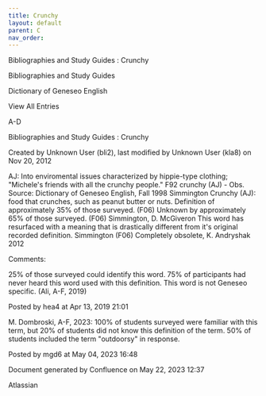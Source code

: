 ```yaml
---
title: Crunchy
layout: default
parent: C
nav_order:
---
```


Bibliographies and Study Guides : Crunchy

Bibliographies and Study Guides

Dictionary of Geneseo English

View All Entries

A-D

Bibliographies and Study Guides : Crunchy

Created by  Unknown User (bli2), last modified by  Unknown User (kla8) on Nov 20, 2012

AJ: Into enviromental issues characterized by hippie-type clothing; &quot;Michele's friends with all the crunchy people.&quot; F92 crunchy (AJ) - Obs. Source: Dictionary of Geneseo English, Fall 1998 Simmington Crunchy (AJ): food that crunches, such as peanut butter or nuts. Definition of approximately 35% of those surveyed. (F06) Unknown by approximately 65% of those surveyed. (F06) Simmington, D. McGiveron This word has resurfaced with a meaning that is drastically different from it's original recorded definition. Simmington (F06) Completely obsolete, K. Andryshak 2012

Comments:

25% of those surveyed could identify this word. 75% of participants had never heard this word used with this definition. This word is not Geneseo specific. (Ali, A-F, 2019)

Posted by hea4 at Apr 13, 2019 21:01

M. Dombroski, A-F, 2023: 100% of students surveyed were familiar with this term, but 20% of students did not know this definition of the term. 50% of students included the term &quot;outdoorsy&quot; in response. 

Posted by mgd6 at May 04, 2023 16:48

Document generated by Confluence on May 22, 2023 12:37

Atlassian
